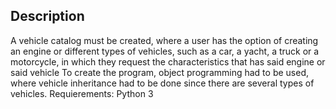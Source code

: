 ## Description
A vehicle catalog must be created, where a user has the option of creating an engine or different types of vehicles, such as a car, a yacht, a truck or a motorcycle, in which they request the characteristics that has said engine or said vehicle To create the program, object programming had to be used, where vehicle inheritance had to be done since there are several types of vehicles. Requierements: Python 3

